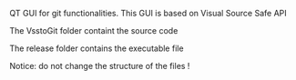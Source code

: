 QT GUI for git functionalities.
This GUI is based on Visual Source Safe API

The VsstoGit folder containt the source code

The release folder contains the executable file

Notice: do not change the structure of the files ! 
